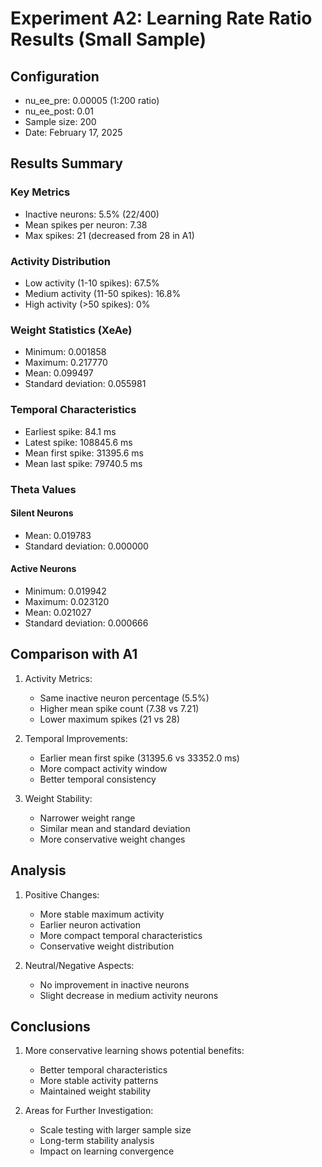 # Experiment A2: Learning Rate Ratio Results (Small Sample)

## Configuration
- nu_ee_pre: 0.00005 (1:200 ratio)
- nu_ee_post: 0.01
- Sample size: 200
- Date: February 17, 2025

## Results Summary
### Key Metrics
- Inactive neurons: 5.5% (22/400)
- Mean spikes per neuron: 7.38
- Max spikes: 21 (decreased from 28 in A1)

### Activity Distribution
- Low activity (1-10 spikes): 67.5%
- Medium activity (11-50 spikes): 16.8%
- High activity (>50 spikes): 0%

### Weight Statistics (XeAe)
- Minimum: 0.001858
- Maximum: 0.217770
- Mean: 0.099497
- Standard deviation: 0.055981

### Temporal Characteristics
- Earliest spike: 84.1 ms
- Latest spike: 108845.6 ms
- Mean first spike: 31395.6 ms
- Mean last spike: 79740.5 ms

### Theta Values
#### Silent Neurons
- Mean: 0.019783
- Standard deviation: 0.000000

#### Active Neurons
- Minimum: 0.019942
- Maximum: 0.023120
- Mean: 0.021027
- Standard deviation: 0.000666

## Comparison with A1
1. Activity Metrics:
   - Same inactive neuron percentage (5.5%)
   - Higher mean spike count (7.38 vs 7.21)
   - Lower maximum spikes (21 vs 28)

2. Temporal Improvements:
   - Earlier mean first spike (31395.6 vs 33352.0 ms)
   - More compact activity window
   - Better temporal consistency

3. Weight Stability:
   - Narrower weight range
   - Similar mean and standard deviation
   - More conservative weight changes

## Analysis
1. Positive Changes:
   - More stable maximum activity
   - Earlier neuron activation
   - More compact temporal characteristics
   - Conservative weight distribution

2. Neutral/Negative Aspects:
   - No improvement in inactive neurons
   - Slight decrease in medium activity neurons

## Conclusions
1. More conservative learning shows potential benefits:
   - Better temporal characteristics
   - More stable activity patterns
   - Maintained weight stability

2. Areas for Further Investigation:
   - Scale testing with larger sample size
   - Long-term stability analysis
   - Impact on learning convergence